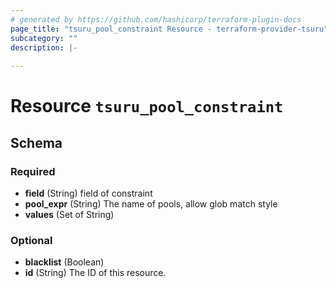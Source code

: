 ```yaml
---
# generated by https://github.com/hashicorp/terraform-plugin-docs
page_title: "tsuru_pool_constraint Resource - terraform-provider-tsuru"
subcategory: ""
description: |-
  
---
```


# Resource `tsuru_pool_constraint`





<!-- schema generated by tfplugindocs -->
## Schema

### Required

- **field** (String) field of constraint
- **pool_expr** (String) The name of pools, allow glob match style
- **values** (Set of String)

### Optional

- **blacklist** (Boolean)
- **id** (String) The ID of this resource.


